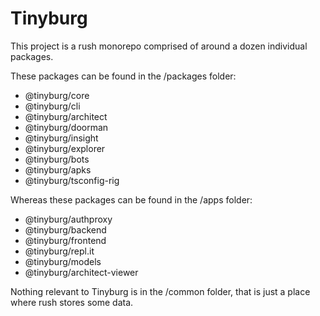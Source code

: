 # Tinyburg

This project is a rush monorepo comprised of around a dozen individual packages.

These packages can be found in the /packages folder:

-   @tinyburg/core
-   @tinyburg/cli
-   @tinyburg/architect
-   @tinyburg/doorman
-   @tinyburg/insight
-   @tinyburg/explorer
-   @tinyburg/bots
-   @tinyburg/apks
-   @tinyburg/tsconfig-rig

Whereas these packages can be found in the /apps folder:

-   @tinyburg/authproxy
-   @tinyburg/backend
-   @tinyburg/frontend
-   @tinyburg/repl.it
-   @tinyburg/models
-   @tinyburg/architect-viewer

Nothing relevant to Tinyburg is in the /common folder, that is just a place where rush stores some data.
